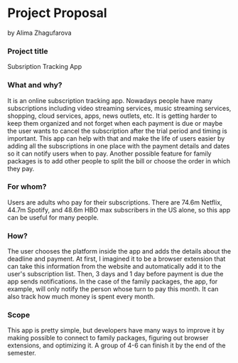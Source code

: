 # Project Proposal
by Alima Zhagufarova
### Project title
Subsription Tracking App
### What and why?
It is an online subscription tracking app. Nowadays people have many subscriptions including video streaming services, music streaming services, shopping, cloud services, apps, news outlets, etc. It is getting harder to keep them organized and not forget when each payment is due or maybe the user wants to cancel the subscription after the trial period and timing is important. This app can help with that and make the life of users easier by adding all the subscriptions in one place with the payment details and dates so it can notify users when to pay. Another possible feature for family packages is to add other people to split the bill or choose the order in which they pay. 

### For whom?
Users are adults who pay for their subscriptions. There are 74.6m Netflix, 44.7m Spotify, and 48.6m HBO max subscribers in the US alone, so this app can be useful for many people.

### How?
The user chooses the platform inside the app and adds the details about the deadline and payment. At first, I imagined it to be a browser extension that can take this information from the website and automatically add it to the user's subscription list. Then, 3 days and 1 day before payment is due the app sends notifications. In the case of the family packages, the app, for example, will only notify the person whose turn to pay this month. It can also track how much money is spent every month.

### Scope
This app is pretty simple, but developers have many ways to improve it by making possible to connect to family packages, figuring out browser extensions, and optimizing it. A group of 4-6 can finish it by the end of the semester.
